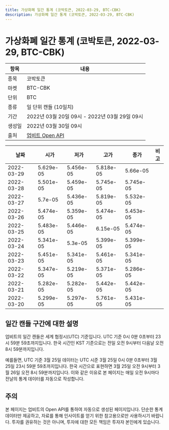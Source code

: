 ```yaml
---
title: 가상화폐 일간 통계 (코박토큰, 2022-03-29, BTC-CBK)
description: 가상화폐 일간 통계 (코박토큰, 2022-03-29, BTC-CBK)
---
```



가상화폐 일간 통계 (코박토큰, 2022-03-29, BTC-CBK)
===

|항목|내용|
|--|--|
|종목|코박토큰|
|마켓|BTC-CBK|
|단위|BTC|
|종류|일 단위 캔들 (10일치)|
|기간|2022년 03월 20일 09시 - 2022년 03월 29일 09시|
|생성일|2022년 03월 30일 09시|
|출처|[업비트 Open API](https://docs.upbit.com)|


|날짜|시가|저가|고가|종가|비고|
|--|--|--|--|--|--|
|2022-03-29|5.629e-05|5.456e-05|5.818e-05|5.66e-05|    |
|2022-03-28|5.501e-05|5.459e-05|5.745e-05|5.745e-05|    |
|2022-03-27|5.7e-05|5.436e-05|5.819e-05|5.532e-05|    |
|2022-03-26|5.474e-05|5.359e-05|5.474e-05|5.453e-05|    |
|2022-03-25|5.483e-05|5.446e-05|6.15e-05|5.474e-05|    |
|2022-03-24|5.341e-05|5.3e-05|5.399e-05|5.399e-05|    |
|2022-03-23|5.451e-05|5.341e-05|5.461e-05|5.341e-05|    |
|2022-03-22|5.347e-05|5.219e-05|5.371e-05|5.286e-05|    |
|2022-03-21|5.282e-05|5.282e-05|5.442e-05|5.442e-05|    |
|2022-03-20|5.299e-05|5.297e-05|5.761e-05|5.431e-05|    |


일간 캔들 구간에 대한 설명
---


업비트의 일간 캔들은 세계 협정시(UTC) 기준입니다. 
UTC 기준 0시 0분 0초부터 23시 59분 59초까지입니다. 
한국 시간인 KST 기준으로는 전일 오전 9시부터 다음날 오전 8시 59분까지입니다. 


예를들면, UTC 기준 3월 25일 데이터는 UTC 시준 3월 25일 0시 0분 0초부터 3월 25일 23시 59분 59초까지입니다. 
한국 시간으로 표현하면 3월 25일 오전 9시부터 3월 26일 오전 8시 59분까지입니다. 
이와 같은 이유로 본 페이지는 매일 오전 9시마다 전날의 통계 데이터를 자동으로 작성합니다. 


주의
---


본 페이지는 업비트의 Open API를 통하여 자동으로 생성된 페이지입니다. 
단순한 통계 데이터만 제공하고, 자료를 통해 인사이트를 얻기 위한 참고용으로만 사용하시기 바랍니다. 
투자를 권유하는 것은 아니며, 투자에 대한 모든 책임은 투자자 본인에게 있습니다. 
